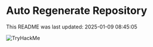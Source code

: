 # Auto Regenerate Repository

This README was last updated: 2025-01-09 08:45:05

 ![TryHackMe](https://tryhackme.com/badge/533634)